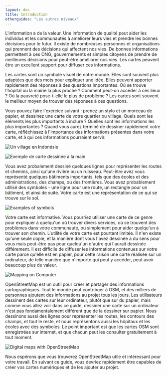 ```yaml
---
layout: doc
title: Introduction
otherguides: "Les autres niveaux"
---
```


L'information a de la valeur. Une information de qualité peut aider les
individus et les communautés à améliorer leurs vies et prendre les bonnes
décisions pour le futur. Il existe de nombreuses personnes et organisations qui
prennent des décisions qui affectent nos vies. De bonnes informations permettent
à ces ONG, gouvernements et simples citoyens de prendre de meilleures décisions
pour peut-être améliorer nos vies. Les cartes peuvent être un excellent support
pour diffuser ces informations.

Les cartes sont un symbole visuel de notre monde. Elles sont souvent plus
adaptées que des mots pour expliquer une idée. Elles peuvent apporter rapidement
des réponses à des questions importantes. Où se trouve l'hôpital ou la mairie la
plus proche ? Comment peut-on accéder à ces lieux ? Où la pauvreté pose-t-elle
le plus de problème ? Les cartes sont souvent le meilleur moyen de trouver des
réponses à ces questions.

Vous pouvez faire l'exercice suivant : prenez un stylo et un morceau de papier,
et dessinez une carte de votre quartier ou village. Quels sont les éléments les
plus importants à inclure ? Quelles sont les informations les plus importantes ?
Quand vous aurez terminé de dessiner rapidement votre carte, réfléchissez à
l'importance des informations présentes dans votre carte, et à qui ces
informations pourraient servir.

![Un village en Indonésie]({{site.baseurl}}/images/village-in-indonesia.png)

![Exemple de carte dessinée à la main]({{site.baseurl}}/images/hand-drawn-map.png)

Vous avez probalement dessiné quelques lignes pour représenter les routes et
chemins, ainsi qu'une rivière ou un ruisseau. Peut-être avez vous représenté
quelques bâtiments importants, tels que des écoles et des administrations, des
champs, ou des frontières. Vous avez probablement utilisé des symboles - une
ligne pour une route, un rectangle pour un bâtiment, et ainsi de suite. Votre
carte est une représentation de ce qui se trouve sur le sol.

![Examples of symbols]({{site.baseurl}}/images/examples-of-symbols.png)

Votre carte est informative. Vous pourriez utiliser une carte de ce genre pour
expliquer à quelqu'un où trouver divers services, où se trouvent des problèmes
dans votre communauté, ou simplement pour aider quelqu'un à trouver son chemin.
L'utilité de votre carte est pourtant limitée. Il n'en existe qu'une seule
copie, et la manière dont vous l'avez dessinée a du sens pour vous mais
peut-être pas pour quelqu'un d'autre qui l'aurait dessinée différement. Il est
difficile de diffuser les informations contenues sur votre carte parce qu'elle
est en papier, pour cette raison une carte réalisée sur un ordinateur, de telle
manière que n'importe qui peut y accéder, peut avoir beaucoup plus de valeur.

![Mapping on Computer]({{site.baseurl}}/images/mapping-on-computer.png)

OpenStreetMap est un outil pour créer et partager des informations
cartographiques. Tout le monde peut contribuer à OSM, et des milliers de
personnes ajoutent des informations au projet tous les jours. Les utilisateurs
dessinent des cartes sur leur ordinateur, plutôt que sur du papier, mais comme
vous allez voir dans ce guide, dessiner une carte sur un ordinateur n'est pas
fondamentalement différent que de la dessiner sur papier. Nous dessinons aussi
des lignes pour représenter les routes, les contours des champs, et tout le
reste, et nous représentons aussi les hôpitaux et les écoles avec des symboles.
Le point important est que les cartes OSM sont enregistrées sur internet, et que
chacun peut les consulter gratuitement à tout moment.

![Digital maps with OpenStreetMap]({{site.baseurl}}/images/digital-maps-with-osm.png)

Nous espérons que vous trouverez OpenStreetMap utile et intéressant pour votre
travail. En suivant ce guide, vous devriez rapidement être capables de créer vos
cartes numériques et de les ajouter au projet.